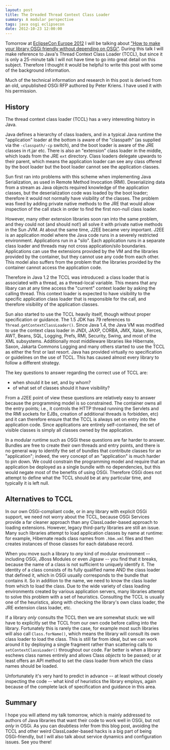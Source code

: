```yaml
---
layout: post
title: The Dreaded Thread Context Class Loader
summary: A modular perspective
tags: java osgi eclipsecon
date: 2012-10-23 12:00:00
---
```


Tomorrow at <a href="http://www.eclipsecon.org/europe2012/">EclipseCon Europe 2012</a> I will be talking about <a href="http://www.eclipsecon.org/europe2012/sessions/how-make-your-code-osgi-friendly-without-depending-osgi">"How to make your library OSGi friendly without depending on OSGi"</a>. During this talk I will make reference to Java's Thread Context Class Loader (TCCL), but since it is only a 25-minute talk I will not have time to go into great detail on this subject. Therefore I thought it would be helpful to write this post with some of the background information.

Much of the technical information and research in this post is derived from an old, unpublished OSGi RFP authored by Peter Kriens. I have used it with his permission.

## History

The thread context class loader (TCCL) has a very interesting history in Java.

Java defines a hierarchy of class loaders, and in a typical Java runtime the "application" loader at the bottom is aware of the "classpath" (as supplied via the `-classpath/-cp` switch), and the boot loader is aware of the JRE classes in rt.jar etc. There is also an "extension" class loader in the middle, which loads from the JRE `ext` directory. Class loaders delegate upwards to their parent, which means the application loader can see any class offered by the boot loader but the boot loader cannot see the application classes.

Sun first ran into problems with this scheme when implementing Java Serialization, as used in Remote Method Invocation (RMI). Deserializing data from a stream as Java objects required knowledge of the application classes, but the deserialization code was loaded by the boot loader; therefore it would not normally have visibility of the classes. The problem was fixed by adding private native methods to the JRE that would allow inspection of the call stack in order to find the first non-null class loader.

However, many other extension libraries soon ran into the same problem, and they could not (and should not!) all solve it with private native methods in the Sun JVM. At about the same time, J2EE became very important. J2EE is an application model where the Java code runs in a severely restricted environment. Applications run in a "silo". Each application runs in a separate class loader and threads may not cross application/silo boundaries. Applications can use the extensions provided by the VM and the libraries provided by the container, but they cannot use any code from each other. This model also suffers from the problem that the libraries provided by the container cannot access the application code.

Therefore in Java 1.2 the TCCL was introduced: a class loader that is associated with a thread, as a thread-local variable. This means that any libary can at any time access the "current" context loader by asking the calling thread. This context loader is expected to have visibility to the specific application class loader that is responsible for the call, and therefore visibility of the application classes.

Sun also started to use the TCCL heavily itself, though without proper specification or guidance. The 1.5 JDK has 79 references to `Thread.getContextClassLoader()`. Since Java 1.4, the Java VM was modified to use the context class loader in JNDI, JAXP, CORBA, JMX, Xalan, Xerces, AWT, Beans, SQL, Logging, Prefs, RMI, Security, Swing, and most of the XML subsystems. Additionally most middleware libraries like Hibernate, Saxon, Jakarta Commons Logging and many others started to use the TCCL as either the first or last resort. Java has provided virtually no specification or guidelines on the use of TCCL. This has caused almost every library to follow a different strategy.

The key questions to answer regarding the correct use of TCCL are:

* when should it be set, and by whom?
* of what set of classes should it have visibility?

From a J2EE point of view these questions are relatively easy to answer because the programming model is so constrained. The container owns all the entry points; i.e., it controls the HTTP thread running the Servlets and the RMI sockets for EJBs, creation of additional threads is forbidden, etc) and it can therefore ensure that the TCCL is always set on entry into the application code. Since applications are entirely self-contained, the set of visible classes is simply all classes owned by the application.

In a modular runtime such as OSGi these questions are far harder to answer. Bundles are free to create their own threads and entry points, and there is no general way to identify the set of bundles that contribute classes for an "application"; indeed, the very concept of an "application" is much harder to pin down. We could constrain the programming model and require that an application be deployed as a single bundle with no dependencies, but this would negate most of the benefits of using OSGi. Therefore OSGi does not attempt to define what the TCCL should be at any particular time, and typically it is left null.

## Alternatives to TCCL

In our own OSGi-compliant code, or in any library with explicit OSGi support, we need not worry about the TCCL, because OSGi Services provide a far cleaner approach than any ClassLoader-based approach to loading extensions. However, legacy third-party libraries are still an issue. Many such libraries attempt to load application classes by name at runtime: for example, Hibernate reads class names from `.hbm.xml` files and then creates instances of those classes for each database record.

When you move such a library to *any* kind of modular environment -- including OSGi, JBoss Modules or even Jigsaw -- you find that it breaks, because the name of a class is not sufficient to uniquely identify it. The identity of a class consists of its fully qualified name AND the class loader that defined it, which in OSGi usually corresponds to the bundle that contains it.
So in addition to the name, we need to know the class loader from which to load the class. Due to the wide variety of class loading environments created by various application servers, many libraries attempt to solve this problem with a set of heuristics. Consulting the TCCL is usually one of the heuristics, along with checking the library's own class loader, the JRE extension class loader, etc.

If a library *only* consults the TCCL then we are somewhat stuck: we will have to explicitly set the TCCL from our own code before calling into the library. Fortunately this is rarely the case, for example most such libraries will also call `Class.forName()`, which means the library will consult its own class loader to load the class. This is still far from ideal, but we can work around it by deploying a single fragment rather than scattering calls to `setContextClassLoader()` throughout our code. Far better is when a library eschews class names entirely and allows Class *objects* to be passed; or at least offers an API method to set the class loader from which the class names should be loaded.

Unfortunately it's very hard to predict in advance -- at least without closely inspecting the code -- what kind of heuristics the library employs, again because of the complete lack of specification and guidance in this area.

## Summary

I hope you will attend my talk tomorrow, which is mainly addressed to authors of Java libraries that want their code to work well in OSGi, but not *only* in OSGi. As you can doubtless infer from this blog post, avoiding the TCCL and other weird ClassLoader-based hacks is a big part of being OSGi-friendly, but I will also talk about service dynamics and configuration issues. See you there!